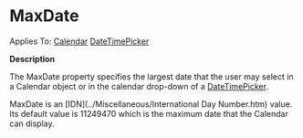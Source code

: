




<h1 class="heading"><span class="name">MaxDate</span></h1>

Applies To: [Calendar](./calendar.md) [DateTimePicker](./datetimepicker.md)


**Description**


The MaxDate property specifies the largest date that the user may select in a Calendar object or in the calendar drop-down of a [DateTimePicker](./datetimepicker.md).


MaxDate is an [IDN](../Miscellaneous/International Day Number.htm) value. Its default value is 11249470 which is the maximum date that the Calendar can display.



